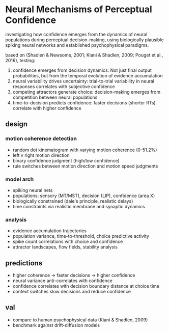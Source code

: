 # Neural Mechanisms of Perceptual Confidence

investigating how confidence emerges from the dynamics of neural populations during perceptual decision-making, using biologically plausible spiking neural networks and established psychophysical paradigms.

based on (Shadlen & Newsome, 2001; Kiani & Shadlen, 2009; Pouget et al., 2016), testing:

1. confidence emerges from decision dynamics: Not just final output probabilities, but from the temporal evolution of evidence accumulation
2. neural variability drives uncertainty: trial-to-trial variability in neural responses correlates with subjective confidence
3. competing attractors generate choice: decision-making emerges from competition between neural populations
4. time-to-decision predicts confidence: faster decisions (shorter RTs) correlate with higher confidence

## design

### motion coherence detection
- random dot kinematogram with varying motion coherence (0-51.2%)
- left v right motion direction
- binary confidence judgment (high/low confidence)
- rule switches between motion direction and motion speed judgments

### model arch
- spiking neural nets
- populations: sensory (MT/MST), decision (LIP), confidence (area X)
- biologically constrained (dale's principle, realistic delays)
- time constraints via realistic membrane and synaptic dynamics

### analysis
- evidence accumulation trajectories
- population variance, time-to-threshold, choice predictive activity
- spike count correlations with choice and confidence
- attractor landscapes, flow fields, stability analysis

## predictions

- higher coherence → faster decisions → higher confidence
- neural variance anti-correlates with confidence
- confidence correlates with decision boundary distance at choice time
- context switches slow decisions and reduce confidence

## val
- compare to human psychophysical data (Kiani & Shadlen, 2009)
- benchmark against drift-diffusion models
